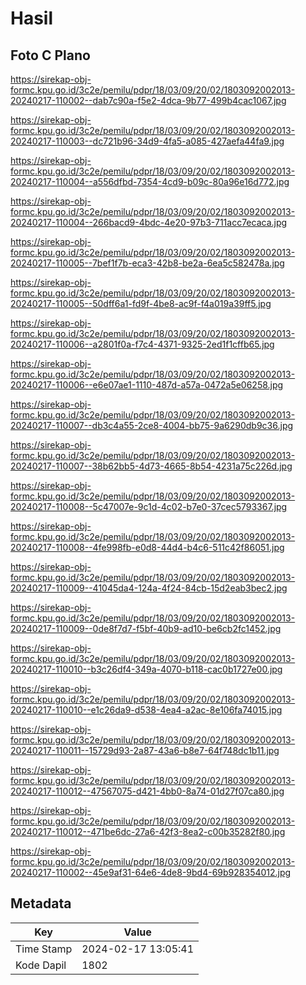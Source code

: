 # Hasil

## Foto C Plano

https://sirekap-obj-formc.kpu.go.id/3c2e/pemilu/pdpr/18/03/09/20/02/1803092002013-20240217-110002--dab7c90a-f5e2-4dca-9b77-499b4cac1067.jpg

https://sirekap-obj-formc.kpu.go.id/3c2e/pemilu/pdpr/18/03/09/20/02/1803092002013-20240217-110003--dc721b96-34d9-4fa5-a085-427aefa44fa9.jpg

https://sirekap-obj-formc.kpu.go.id/3c2e/pemilu/pdpr/18/03/09/20/02/1803092002013-20240217-110004--a556dfbd-7354-4cd9-b09c-80a96e16d772.jpg

https://sirekap-obj-formc.kpu.go.id/3c2e/pemilu/pdpr/18/03/09/20/02/1803092002013-20240217-110004--266bacd9-4bdc-4e20-97b3-711acc7ecaca.jpg

https://sirekap-obj-formc.kpu.go.id/3c2e/pemilu/pdpr/18/03/09/20/02/1803092002013-20240217-110005--7bef1f7b-eca3-42b8-be2a-6ea5c582478a.jpg

https://sirekap-obj-formc.kpu.go.id/3c2e/pemilu/pdpr/18/03/09/20/02/1803092002013-20240217-110005--50dff6a1-fd9f-4be8-ac9f-f4a019a39ff5.jpg

https://sirekap-obj-formc.kpu.go.id/3c2e/pemilu/pdpr/18/03/09/20/02/1803092002013-20240217-110006--a2801f0a-f7c4-4371-9325-2ed1f1cffb65.jpg

https://sirekap-obj-formc.kpu.go.id/3c2e/pemilu/pdpr/18/03/09/20/02/1803092002013-20240217-110006--e6e07ae1-1110-487d-a57a-0472a5e06258.jpg

https://sirekap-obj-formc.kpu.go.id/3c2e/pemilu/pdpr/18/03/09/20/02/1803092002013-20240217-110007--db3c4a55-2ce8-4004-bb75-9a6290db9c36.jpg

https://sirekap-obj-formc.kpu.go.id/3c2e/pemilu/pdpr/18/03/09/20/02/1803092002013-20240217-110007--38b62bb5-4d73-4665-8b54-4231a75c226d.jpg

https://sirekap-obj-formc.kpu.go.id/3c2e/pemilu/pdpr/18/03/09/20/02/1803092002013-20240217-110008--5c47007e-9c1d-4c02-b7e0-37cec5793367.jpg

https://sirekap-obj-formc.kpu.go.id/3c2e/pemilu/pdpr/18/03/09/20/02/1803092002013-20240217-110008--4fe998fb-e0d8-44d4-b4c6-511c42f86051.jpg

https://sirekap-obj-formc.kpu.go.id/3c2e/pemilu/pdpr/18/03/09/20/02/1803092002013-20240217-110009--41045da4-124a-4f24-84cb-15d2eab3bec2.jpg

https://sirekap-obj-formc.kpu.go.id/3c2e/pemilu/pdpr/18/03/09/20/02/1803092002013-20240217-110009--0de8f7d7-f5bf-40b9-ad10-be6cb2fc1452.jpg

https://sirekap-obj-formc.kpu.go.id/3c2e/pemilu/pdpr/18/03/09/20/02/1803092002013-20240217-110010--b3c26df4-349a-4070-b118-cac0b1727e00.jpg

https://sirekap-obj-formc.kpu.go.id/3c2e/pemilu/pdpr/18/03/09/20/02/1803092002013-20240217-110010--e1c26da9-d538-4ea4-a2ac-8e106fa74015.jpg

https://sirekap-obj-formc.kpu.go.id/3c2e/pemilu/pdpr/18/03/09/20/02/1803092002013-20240217-110011--15729d93-2a87-43a6-b8e7-64f748dc1b11.jpg

https://sirekap-obj-formc.kpu.go.id/3c2e/pemilu/pdpr/18/03/09/20/02/1803092002013-20240217-110012--47567075-d421-4bb0-8a74-01d27f07ca80.jpg

https://sirekap-obj-formc.kpu.go.id/3c2e/pemilu/pdpr/18/03/09/20/02/1803092002013-20240217-110012--471be6dc-27a6-42f3-8ea2-c00b35282f80.jpg

https://sirekap-obj-formc.kpu.go.id/3c2e/pemilu/pdpr/18/03/09/20/02/1803092002013-20240217-110002--45e9af31-64e6-4de8-9bd4-69b928354012.jpg


## Metadata

| Key        | Value               |
| ---------- | ------------------- |
| Time Stamp | 2024-02-17 13:05:41 |
| Kode Dapil | 1802                |



